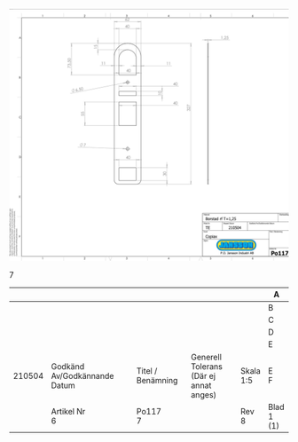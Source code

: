 ![](_page_0_Figure_0.jpeg)

7

|        |                              |                   |                                           |              | A             |
|--------|------------------------------|-------------------|-------------------------------------------|--------------|---------------|
|        |                              |                   |                                           |              | B             |
|        |                              |                   |                                           |              | C             |
|        |                              |                   |                                           |              | D             |
|        |                              |                   |                                           |              | E             |
| 210504 | Godkänd Av/Godkännande Datum | Titel / Benämning | Generell Tolerans<br>(Där ej annat anges) | Skala<br>1:5 | E<br>F        |
|        | Artikel Nr<br>6              | Po117<br>7        |                                           | Rev<br>8     | Blad<br>1 (1) |